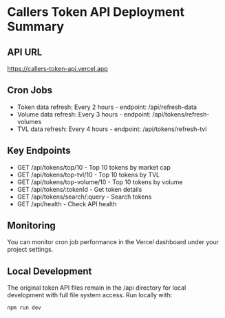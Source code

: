 # Callers Token API Deployment Summary

## API URL

https://callers-token-api.vercel.app

## Cron Jobs

- Token data refresh: Every 2 hours - endpoint: /api/refresh-data
- Volume data refresh: Every 3 hours - endpoint: /api/tokens/refresh-volumes
- TVL data refresh: Every 4 hours - endpoint: /api/tokens/refresh-tvl

## Key Endpoints

- GET /api/tokens/top/10 - Top 10 tokens by market cap
- GET /api/tokens/top-tvl/10 - Top 10 tokens by TVL
- GET /api/tokens/top-volume/10 - Top 10 tokens by volume
- GET /api/tokens/:tokenId - Get token details
- GET /api/tokens/search/:query - Search tokens
- GET /api/health - Check API health

## Monitoring

You can monitor cron job performance in the Vercel dashboard under your project settings.

## Local Development

The original token API files remain in the /api directory for local development with full file system access. Run locally with:

```
npm run dev
```


